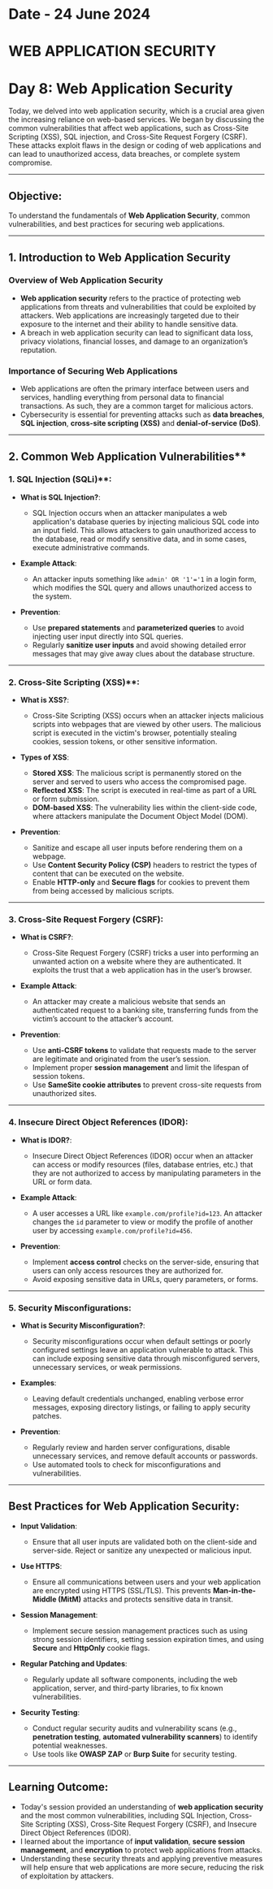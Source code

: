 # Date - 24 June 2024
# WEB APPLICATION SECURITY

# Day 8: Web Application Security 
Today, we delved into web application security, which is a crucial area given the increasing reliance on web-based services. We began by discussing the common vulnerabilities that affect web applications, such as Cross-Site Scripting (XSS), SQL injection, and Cross-Site Request Forgery (CSRF). These attacks exploit flaws in the design or coding of web applications and can lead to unauthorized access, data breaches, or complete system compromise.


---

## Objective: 
To understand the fundamentals of **Web Application Security**, common vulnerabilities, and best practices for securing web applications.

---

## 1. Introduction to Web Application Security
### Overview of Web Application Security
  - **Web application security** refers to the practice of protecting web applications from threats and vulnerabilities that could be exploited by attackers. Web applications are increasingly targeted due to their exposure to the internet and their ability to handle sensitive data.
  - A breach in web application security can lead to significant data loss, privacy violations, financial losses, and damage to an organization’s reputation.

### Importance of Securing Web Applications
  - Web applications are often the primary interface between users and services, handling everything from personal data to financial transactions. As such, they are a common target for malicious actors.
  - Cybersecurity is essential for preventing attacks such as **data breaches**, **SQL injection**, **cross-site scripting (XSS)** and **denial-of-service (DoS)**.

---

## 2. Common Web Application Vulnerabilities**

### 1. SQL Injection (SQLi)**:
- **What is SQL Injection?**:
  - SQL Injection occurs when an attacker manipulates a web application's database queries by injecting malicious SQL code into an input field. This allows attackers to gain unauthorized access to the database, read or modify sensitive data, and in some cases, execute administrative commands.
  
- **Example Attack**:
  - An attacker inputs something like `admin' OR '1'='1` in a login form, which modifies the SQL query and allows unauthorized access to the system.
  
- **Prevention**:
  - Use **prepared statements** and **parameterized queries** to avoid injecting user input directly into SQL queries.
  - Regularly **sanitize user inputs** and avoid showing detailed error messages that may give away clues about the database structure.

---

### 2. Cross-Site Scripting (XSS)**:
- **What is XSS?**:
  - Cross-Site Scripting (XSS) occurs when an attacker injects malicious scripts into webpages that are viewed by other users. The malicious script is executed in the victim's browser, potentially stealing cookies, session tokens, or other sensitive information.
  
- **Types of XSS**:
  - **Stored XSS**: The malicious script is permanently stored on the server and served to users who access the compromised page.
  - **Reflected XSS**: The script is executed in real-time as part of a URL or form submission.
  - **DOM-based XSS**: The vulnerability lies within the client-side code, where attackers manipulate the Document Object Model (DOM).

- **Prevention**:
  - Sanitize and escape all user inputs before rendering them on a webpage.
  - Use **Content Security Policy (CSP)** headers to restrict the types of content that can be executed on the website.
  - Enable **HTTP-only** and **Secure flags** for cookies to prevent them from being accessed by malicious scripts.

---

### **3. Cross-Site Request Forgery (CSRF)**:
- **What is CSRF?**:
  - Cross-Site Request Forgery (CSRF) tricks a user into performing an unwanted action on a website where they are authenticated. It exploits the trust that a web application has in the user’s browser.
  
- **Example Attack**:
  - An attacker may create a malicious website that sends an authenticated request to a banking site, transferring funds from the victim’s account to the attacker’s account.

- **Prevention**:
  - Use **anti-CSRF tokens** to validate that requests made to the server are legitimate and originated from the user’s session.
  - Implement proper **session management** and limit the lifespan of session tokens.
  - Use **SameSite cookie attributes** to prevent cross-site requests from unauthorized sites.

---

### **4. Insecure Direct Object References (IDOR)**:
- **What is IDOR?**:
  - Insecure Direct Object References (IDOR) occur when an attacker can access or modify resources (files, database entries, etc.) that they are not authorized to access by manipulating parameters in the URL or form data.
  
- **Example Attack**:
  - A user accesses a URL like `example.com/profile?id=123`. An attacker changes the `id` parameter to view or modify the profile of another user by accessing `example.com/profile?id=456`.

- **Prevention**:
  - Implement **access control** checks on the server-side, ensuring that users can only access resources they are authorized for.
  - Avoid exposing sensitive data in URLs, query parameters, or forms.
  
---

### **5. Security Misconfigurations**:
- **What is Security Misconfiguration?**:
  - Security misconfigurations occur when default settings or poorly configured settings leave an application vulnerable to attack. This can include exposing sensitive data through misconfigured servers, unnecessary services, or weak permissions.
  
- **Examples**:
  - Leaving default credentials unchanged, enabling verbose error messages, exposing directory listings, or failing to apply security patches.
  
- **Prevention**:
  - Regularly review and harden server configurations, disable unnecessary services, and remove default accounts or passwords.
  - Use automated tools to check for misconfigurations and vulnerabilities.

---

## **Best Practices for Web Application Security**:
- **Input Validation**:
  - Ensure that all user inputs are validated both on the client-side and server-side. Reject or sanitize any unexpected or malicious input.
  
- **Use HTTPS**:
  - Ensure all communications between users and your web application are encrypted using HTTPS (SSL/TLS). This prevents **Man-in-the-Middle (MitM)** attacks and protects sensitive data in transit.

- **Session Management**:
  - Implement secure session management practices such as using strong session identifiers, setting session expiration times, and using **Secure** and **HttpOnly** cookie flags.
  
- **Regular Patching and Updates**:
  - Regularly update all software components, including the web application, server, and third-party libraries, to fix known vulnerabilities.

- **Security Testing**:
  - Conduct regular security audits and vulnerability scans (e.g., **penetration testing**, **automated vulnerability scanners**) to identify potential weaknesses.
  - Use tools like **OWASP ZAP** or **Burp Suite** for security testing.
  
---

## **Learning Outcome**:
- Today's session provided an understanding of **web application security** and the most common vulnerabilities, including SQL Injection, Cross-Site Scripting (XSS), Cross-Site Request Forgery (CSRF), and Insecure Direct Object References (IDOR).
- I learned about the importance of **input validation**, **secure session management**, and **encryption** to protect web applications from attacks.
- Understanding these security threats and applying preventive measures will help ensure that web applications are more secure, reducing the risk of exploitation by attackers.


